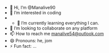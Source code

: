 - 👋 Hi, I’m @Manalive90
- 👀 I’m interested in coding 
- - 🌱 I’m currently learning everything I can.
- 💞️ I’m looking to collaborate on any platform 
- 📫 How to reach me manalive54@outlook.com 
- 😄 Pronouns: he, jom
- ⚡ Fun fact: ...

<!---
Manalive90/Manalive90 is a ✨ special ✨ repository because its `README.md` (this file) appears on your GitHub profile.
You can click the Preview link to take a look at your changes.
--->
